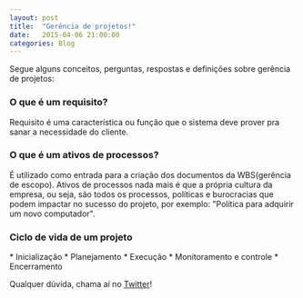 ```yaml
---
layout: post
title:  "Gerência de projetos!"
date:   2015-04-06 21:00:00
categories: Blog
---
```


Segue alguns conceitos, perguntas, respostas e definições sobre gerência de projetos:

<h3>O que é um requisito?</h3>
Requisito é uma característica ou função que o sistema deve prover pra sanar a necessidade do cliente.

<h3>O que é um ativos de processos?</h3>
É utilizado como entrada para a criação dos documentos da WBS(gerência de escopo). Ativos de processos nada mais é que a própria cultura da empresa, ou seja, são todos os processos, políticas e burocracias que podem impactar no sucesso do projeto, por exemplo: "Política para adquirir um novo computador".

<h3>Ciclo de vida de um projeto</h3>
* Inicialização
* Planejamento
* Execução
* Monitoramento e controle
* Encerramento

Qualquer dúvida, chama aí no <a href="https://twitter.com/realronchi" target="blank">Twitter</a>!
